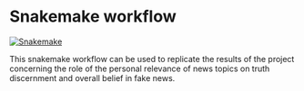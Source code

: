 # Snakemake workflow

[![Snakemake](https://img.shields.io/badge/snakemake-≥6.12.3-brightgreen.svg)](https://snakemake.bitbucket.io)

This snakemake workflow can be used to replicate the results of the project concerning the role of the personal relevance of news topics on truth discernment and overall belief in fake news.
